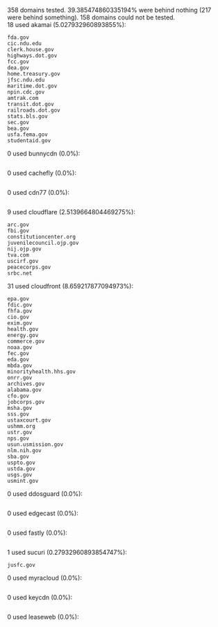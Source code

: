 358 domains tested. 39.385474860335194% were behind nothing (217 were behind something). 158 domains could not be tested.<br>
18 used akamai (5.027932960893855%):
```
fda.gov
cic.ndu.edu
clerk.house.gov
highways.dot.gov
fcc.gov
dea.gov
home.treasury.gov
jfsc.ndu.edu
maritime.dot.gov
npin.cdc.gov
amtrak.com
transit.dot.gov
railroads.dot.gov
stats.bls.gov
sec.gov
bea.gov
usfa.fema.gov
studentaid.gov
```

0 used bunnycdn (0.0%):
```

```

0 used cachefly (0.0%):
```

```

0 used cdn77 (0.0%):
```

```

9 used cloudflare (2.5139664804469275%):
```
arc.gov
fbi.gov
constitutioncenter.org
juvenilecouncil.ojp.gov
nij.ojp.gov
tva.com
uscirf.gov
peacecorps.gov
srbc.net
```

31 used cloudfront (8.659217877094973%):
```
epa.gov
fdic.gov
fhfa.gov
cio.gov
exim.gov
health.gov
energy.gov
commerce.gov
noaa.gov
fec.gov
eda.gov
mbda.gov
minorityhealth.hhs.gov
onrr.gov
archives.gov
alabama.gov
cfo.gov
jobcorps.gov
msha.gov
sss.gov
ustaxcourt.gov
ushmm.org
ustr.gov
nps.gov
usun.usmission.gov
nlm.nih.gov
sba.gov
uspto.gov
ustda.gov
usgs.gov
usmint.gov
```

0 used ddosguard (0.0%):
```

```

0 used edgecast (0.0%):
```

```

0 used fastly (0.0%):
```

```

1 used sucuri (0.27932960893854747%):
```
jusfc.gov
```

0 used myracloud (0.0%):
```

```

0 used keycdn (0.0%):
```

```

0 used leaseweb (0.0%):
```

```

